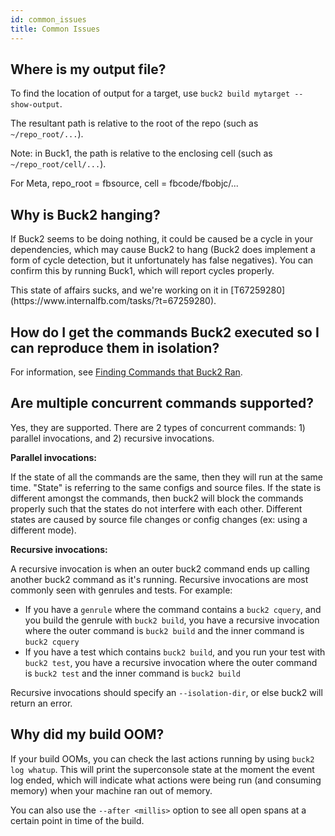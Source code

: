 ```yaml
---
id: common_issues
title: Common Issues
---
```


## Where is my output file?

To find the location of output for a target, use `buck2 build mytarget --show-output`.

The resultant path is relative to the root of the repo (such as `~/repo_root/...`).

Note: in Buck1, the path is  relative to the enclosing cell (such as `~/repo_root/cell/...`).

<FbInternalOnly>
For Meta, repo_root = fbsource, cell = fbcode/fbobjc/...
</FbInternalOnly>

## Why is Buck2 hanging?

If Buck2 seems to be doing nothing, it could be caused be a cycle in your dependencies, which may cause Buck2 to hang (Buck2 does implement a form of cycle detection, but it unfortunately has false negatives). You can confirm this by running Buck1, which will report cycles properly.

<FbInternalOnly>
This state of affairs sucks, and we're working on it in [T67259280](https://www.internalfb.com/tasks/?t=67259280).
</FbInternalOnly>

## How do I get the commands Buck2 executed so I can reproduce them in isolation?

For information, see [Finding Commands that Buck2 Ran](../developers/what-ran.md).

## Are multiple concurrent commands supported?

Yes, they are supported. There are 2 types of concurrent commands: 1) parallel invocations, and 2) recursive invocations.

**Parallel invocations:**

If the state of all the commands are the same, then they will run at the same time. "State" is referring to the same configs and source files. If the state is different amongst the commands, then buck2 will block the commands properly such that the states do not interfere with each other. Different states are caused by source file changes or config changes (ex: using a different mode).

**Recursive invocations:**

A recursive invocation is when an outer buck2 command ends up calling another buck2 command as it's running. Recursive invocations are most commonly seen with genrules and tests. For example:
* If you have a `genrule` where the command contains a `buck2 cquery`, and you build the genrule with `buck2 build`, you have a recursive invocation where the outer command is `buck2 build` and the inner command is `buck2 cquery`
* If you have a test which contains `buck2 build`, and you run your test with `buck2 test`, you have a recursive invocation where the outer command is `buck2 test` and the inner command is `buck2 build`

Recursive invocations should specify an `--isolation-dir`, or else buck2 will return an error.

## Why did my build OOM?

If your build OOMs, you can check the last actions running by using `buck2 log whatup`. This will print the superconsole state at the moment the event log ended, which will indicate what actions were being run (and consuming memory) when your machine ran out of memory.

You can also use the `--after <millis>` option to see all open spans at a certain point in time of the build.
